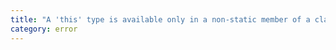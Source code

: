 ```yaml
---
title: "A 'this' type is available only in a non-static member of a class or interface."
category: error
---
```

